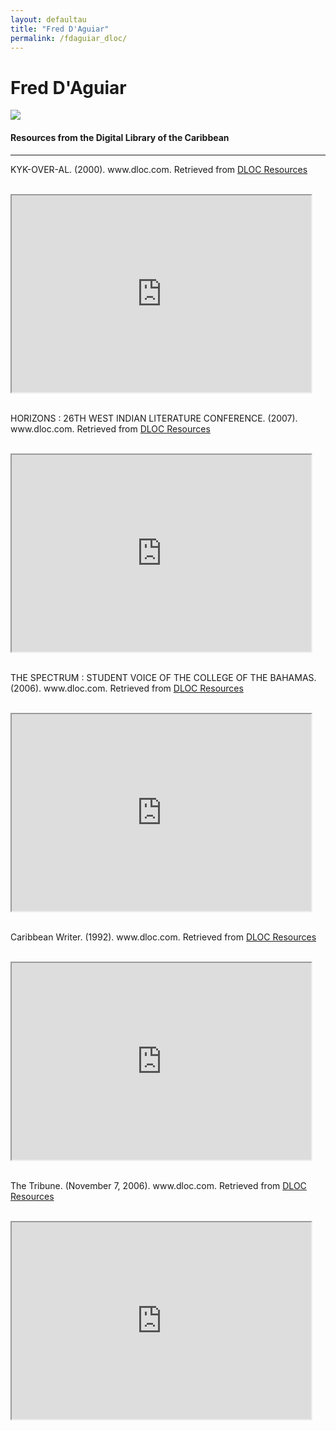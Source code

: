 ```yaml
---
layout: defaultau
title: "Fred D'Aguiar"
permalink: /fdaguiar_dloc/
---
```

<!-- partial:index.partial.html -->
<div class="content">
    <h1>Fred D'Aguiar</h1>
    <div class="quote">
        <div><img src="https://vtx.vt.edu/content/dam/vtx_vt_edu/articles/2010/04/images/10276daguiar-jpg.jpg" class="logo"></div>
    </div>
    <body>
    <h4>Resources from the Digital Library of the Caribbean</h4><hr>
    <div class="container-mt-5">
      <div class="row">
            <div class="col-md-6">
                <p>KYK-OVER-AL. (2000). www.dloc.com. Retrieved from <a href="https://www.dloc.com/UF00080046/00032/images" target="_blank">DLOC Resources</a></p><br>
                <iframe width="95%" height="315" src="https://www.dloc.com/UF00080046/00032/images"></iframe>
                <br>
                <br>
        </div>
      <div class="col-md-6">
            <p>HORIZONS : 26TH WEST INDIAN LITERATURE CONFERENCE. (2007). www.dloc.com. Retrieved from <a href="https://www.dloc.com/CA00299029/00001/images" target="_blank">DLOC Resources</a></p><br>
            <iframe width="95%" height="315" src="https://www.dloc.com/CA00299029/00001/images"></iframe>
            <br>
            <br>
        </div>
        </div>
    <div class="container-mt-5">
      <div class="row">
            <div class="col-md-6">
                <p>THE SPECTRUM : STUDENT VOICE OF THE COLLEGE OF THE BAHAMAS. (2006). www.dloc.com. Retrieved from <a href="https://www.dloc.com/CA03399630/00003/images" target="_blank">DLOC Resources</a></p><br>
                <iframe width="95%" height="315" src="https://www.dloc.com/CA03399630/00003/images"></iframe>
                <br>
                <br>
        </div>
        <div class="col-md-6">
            <p>Caribbean Writer. (1992). www.dloc.com. Retrieved from <a href="https://www.dloc.com/AA00032523/00006/images" target="_blank">DLOC Resources</a></p><br>
            <iframe width="95%" height="315" src="https://www.dloc.com/AA00032523/00006/images"></iframe>
            <br>
            <br>
        </div>
        </div>
    <div class="container-mt-5">
      <div class="row">
            <div class="col-md-6">
                <p>The Tribune. (November 7, 2006). www.dloc.com. Retrieved from <a href="https://www.dloc.com/UF00084249/00574/images" target="_blank">DLOC Resources</a></p><br>
                <iframe width="95%" height="315" src="https://www.dloc.com/UF00084249/00574/images"></iframe>
                <br>
                <br>
        </div>
    </body> 
          </div>
  <!-- partial -->
<script src='https://cdnjs.cloudflare.com/ajax/libs/jquery/3.1.1/jquery.min.js'></script><script  src="{{ site.baseurl }}/assets/js/authorscript.js"></script>
